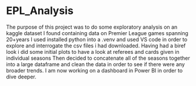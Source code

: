 # EPL_Analysis
The purpose of this project was to do some exploratory analysis on an kaggle dataset I found containing data on Premier League games spanning 20+years
I used installed python into a .venv and used VS code in order to explore and interrogate the csv files i had downloaded. 
Having had a biref look i did some initial plots to have a look at referees and cards given in individual seasons
Then decided to concatenate all of the seasons together into a large dataframe and clean the data in order to see if there were any broader trends. 
I am now working on a dashboard in Power BI in order to dive deeper. 
